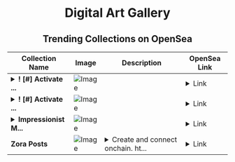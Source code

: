 <div align="center">

# Digital Art Gallery

## Trending Collections on OpenSea

| Collection Name                       | Image                                                                                     | Description                       | OpenSea Link                                                                                          |
|---------------------------------------|-------------------------------------------------------------------------------------------|-----------------------------------|--------------------------------------------------------------------------------------------------------|
| **<details><summary>! [#] Activate ...</summary>! [#] Activate It</details>** | ![Image](https://i.seadn.io/s/raw/files/aed58bb400e752ae91266b7eca58cd28.png?w=500&auto=format?w=200&auto=format) |  | <details><summary>Link</summary>[! [#] Activate It](https://opensea.io/collection/activate-it-158)</details> |
| **<details><summary>! [#] Activate ...</summary>! [#] Activate It</details>** | ![Image](https://i.seadn.io/s/raw/files/6682265feb038a2a80c5d4057385ccee.png?w=500&auto=format?w=200&auto=format) |  | <details><summary>Link</summary>[! [#] Activate It](https://opensea.io/collection/activate-it-157)</details> |
| **<details><summary>Impressionist M...</summary>Impressionist Michael</details>** | ![Image](https://i.seadn.io/s/raw/files/69284eb1239f4c6d392055d49337caa0.jpg?w=500&auto=format?w=200&auto=format) |  | <details><summary>Link</summary>[Impressionist Michael](https://opensea.io/collection/impressionist-michael)</details> |
| **Zora Posts** | ![Image](https://i.seadn.io/s/raw/files/d2bcde1ca41bdd49ec0fadd238edc57b.png?w=500&auto=format?w=200&auto=format) | <details><summary>Create and connect onchain. ht...</summary>Create and connect onchain. https://zora.co</details> | <details><summary>Link</summary>[Zora Posts](https://opensea.io/collection/zora-posts-10686)</details> |

</div>